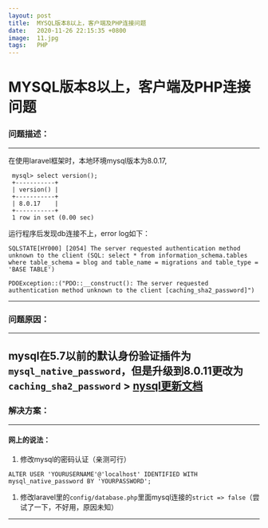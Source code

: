 ```yaml
---
layout: post
title:  MYSQL版本8以上，客户端及PHP连接问题
date:   2020-11-26 22:15:35 +0800
image:  11.jpg
tags:   PHP
---
```


# MYSQL版本8以上，客户端及PHP连接问题

### 问题描述：
---
  在使用laravel框架时，本地环境mysql版本为8.0.17,
  ```
   mysql> select version();
   +-----------+
   | version() |
   +-----------+
   | 8.0.17    |
   +-----------+
   1 row in set (0.00 sec)
   ```
   运行程序后发现db连接不上，error log如下：
   ```
   SQLSTATE[HY000] [2054] The server requested authentication method unknown to the client (SQL: select * from information_schema.tables where table_schema = blog and table_name = migrations and table_type = 'BASE TABLE')
   ```
   ```
   PDOException::("PDO::__construct(): The server requested authentication method unknown to the client [caching_sha2_password]")
   ```
---

### 问题原因：
---
  mysql在5.7以前的默认身份验证插件为`mysql_native_password`，但是升级到8.0.11更改为`caching_sha2_password` > [nysql更新文档](https://dev.mysql.com/doc/refman/8.0/en/caching-sha2-pluggable-authentication.html)
---

### 解决方案：
---
#### 网上的说法：

  1. 修改mysql的密码认证（亲测可行）
  ```
  ALTER USER 'YOURUSERNAME'@'localhost' IDENTIFIED WITH mysql_native_password BY 'YOURPASSWORD';
  ```

  1. 修改laravel里的`config/database.php`里面mysql连接的`strict => false`（尝试了一下，不好用，原因未知）
---
